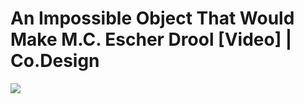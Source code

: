 <!--
id: 943472566
link: http://tumblr.atmos.org/post/943472566/an-impossible-object-that-would-make-m-c-escher
slug: an-impossible-object-that-would-make-m-c-escher
date: Thu Aug 12 2010 12:42:00 GMT-0700 (PDT)
publish: 2010-08-012
tags: 
title: An Impossible Object That Would Make M.C. Escher Drool [Video] | Co.Design
-->


An Impossible Object That Would Make M.C. Escher Drool [Video] | Co.Design
==========================================================================

![](http://www.tumblr.com/photo/1280/atmos/943472566/1/tumblr_l721e5aVV91qz4sng)

